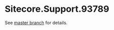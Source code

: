 # Sitecore.Support.93789

See [master branch](https://github.com/sitecoresupport/Sitecore.Support.93789) for details.